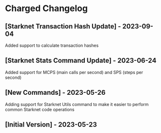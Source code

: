 # Charged Changelog

## [Starknet Transaction Hash Update] - 2023-09-04

Added support to calculate transaction hashes

## [Starknet Stats Command Update] - 2023-06-24

Added support for MCPS (main calls per second) and SPS (steps per second)

## [New Commands] - 2023-05-26

Adding support for Starknet Utils command to make it easier to perform common Starknet code operations

## [Initial Version] - 2023-05-23
